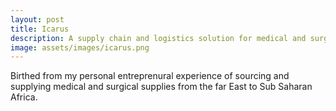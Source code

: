 ```yaml
---
layout: post
title: Icarus
description: A supply chain and logistics solution for medical and surgical supplies.
image: assets/images/icarus.png
---
```


Birthed from my personal entreprenural experience of sourcing and supplying medical and surgical supplies from the far East to Sub Saharan Africa.